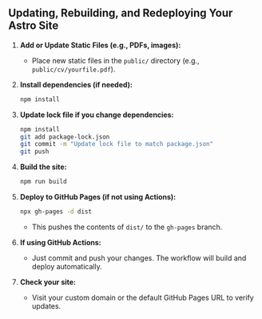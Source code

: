 ## Updating, Rebuilding, and Redeploying Your Astro Site

1. **Add or Update Static Files (e.g., PDFs, images):**
   - Place new static files in the `public/` directory (e.g., `public/cv/yourfile.pdf`).

2. **Install dependencies (if needed):**
   ```sh
   npm install
   ```

3. **Update lock file if you change dependencies:**
   ```sh
   npm install
   git add package-lock.json
   git commit -m "Update lock file to match package.json"
   git push
   ```

4. **Build the site:**
   ```sh
   npm run build
   ```

5. **Deploy to GitHub Pages (if not using Actions):**
   ```sh
   npx gh-pages -d dist
   ```
   - This pushes the contents of `dist/` to the `gh-pages` branch.

6. **If using GitHub Actions:**
   - Just commit and push your changes. The workflow will build and deploy automatically.

7. **Check your site:**
   - Visit your custom domain or the default GitHub Pages URL to verify updates. 